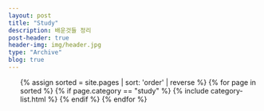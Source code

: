 ```yaml
---
layout: post
title: "Study"
description: 배운것들 정리
post-header: true
header-img: img/header.jpg
type: "Archive"
blog: true
---
```



<ul class="catalogue">
{% assign sorted = site.pages | sort: 'order' | reverse %}
{% for page in sorted %}
{% if page.category == "study" %}
{% include category-list.html %}
{% endif %}
{% endfor %}
</ul>